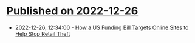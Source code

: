 # [Published on 2022-12-26](index.md)

* [2022-12-26, 12:34:00](https://slashdot.org/story/22/12/26/0121223/how-a-us-funding-bill-targets-online-sites-to-help-stop-retail-theft?utm_source=rss1.0mainlinkanon&utm_medium=feed) - [How a US Funding Bill Targets Online Sites to Help Stop Retail Theft](https://slashdot.org/story/22/12/26/0121223/how-a-us-funding-bill-targets-online-sites-to-help-stop-retail-theft?utm_source=rss1.0mainlinkanon&utm_medium=feed)
